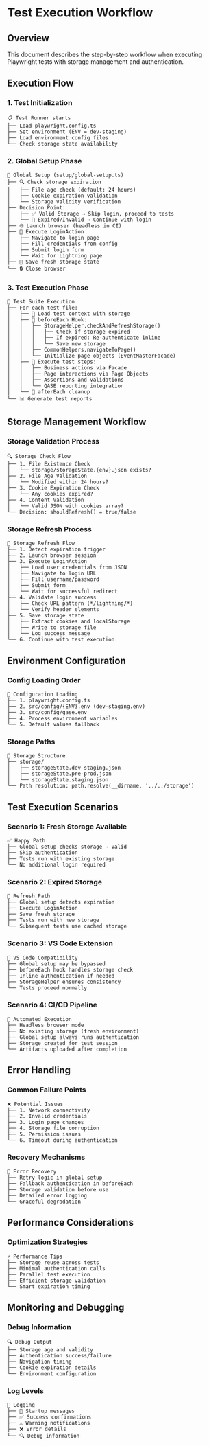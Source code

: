 # Test Execution Workflow

## Overview
This document describes the step-by-step workflow when executing Playwright tests with storage management and authentication.

## Execution Flow

### 1. Test Initialization
```
📋 Test Runner starts
├── Load playwright.config.ts
├── Set environment (ENV = dev-staging)
├── Load environment config files
└── Check storage state availability
```

### 2. Global Setup Phase
```
🚀 Global Setup (setup/global-setup.ts)
├── 🔍 Check storage expiration
│   ├── File age check (default: 24 hours)
│   ├── Cookie expiration validation
│   └── Storage validity verification
├── Decision Point:
│   ├── ✅ Valid Storage → Skip login, proceed to tests
│   └── 🔄 Expired/Invalid → Continue with login
├── 🌐 Launch browser (headless in CI)
├── 🔐 Execute LoginAction
│   ├── Navigate to login page
│   ├── Fill credentials from config
│   ├── Submit login form
│   └── Wait for Lightning page
├── 💾 Save fresh storage state
└── 🔒 Close browser
```

### 3. Test Execution Phase
```
🧪 Test Suite Execution
├── For each test file:
│   ├── 📂 Load test context with storage
│   ├── 🔄 beforeEach Hook:
│   │   ├── StorageHelper.checkAndRefreshStorage()
│   │   │   ├── Check if storage expired
│   │   │   ├── If expired: Re-authenticate inline
│   │   │   └── Save new storage
│   │   ├── CommonHelpers.navigateToPage()
│   │   └── Initialize page objects (EventMasterFacade)
│   ├── 🎯 Execute test steps:
│   │   ├── Business actions via Facade
│   │   ├── Page interactions via Page Objects
│   │   ├── Assertions and validations
│   │   └── QASE reporting integration
│   └── 🧹 afterEach cleanup
└── 📊 Generate test reports
```

## Storage Management Workflow

### Storage Validation Process
```
🔍 Storage Check Flow
├── 1. File Existence Check
│   └── storage/storageState.{env}.json exists?
├── 2. File Age Validation
│   └── Modified within 24 hours?
├── 3. Cookie Expiration Check
│   └── Any cookies expired?
├── 4. Content Validation
│   └── Valid JSON with cookies array?
└── Decision: shouldRefresh() = true/false
```

### Storage Refresh Process
```
🔄 Storage Refresh Flow
├── 1. Detect expiration trigger
├── 2. Launch browser session
├── 3. Execute LoginAction
│   ├── Load user credentials from JSON
│   ├── Navigate to login URL
│   ├── Fill username/password
│   ├── Submit form
│   └── Wait for successful redirect
├── 4. Validate login success
│   ├── Check URL pattern (*/lightning/*)
│   └── Verify header elements
├── 5. Save storage state
│   ├── Extract cookies and localStorage
│   ├── Write to storage file
│   └── Log success message
└── 6. Continue with test execution
```

## Environment Configuration

### Config Loading Order
```
📁 Configuration Loading
├── 1. playwright.config.ts
├── 2. src/config/{ENV}.env (dev-staging.env)
├── 3. src/config/qase.env
├── 4. Process environment variables
└── 5. Default values fallback
```

### Storage Paths
```
📂 Storage Structure
├── storage/
│   ├── storageState.dev-staging.json
│   ├── storageState.pre-prod.json
│   └── storageState.staging.json
└── Path resolution: path.resolve(__dirname, '../../storage')
```

## Test Execution Scenarios

### Scenario 1: Fresh Storage Available
```
✅ Happy Path
├── Global setup checks storage → Valid
├── Skip authentication
├── Tests run with existing storage
└── No additional login required
```

### Scenario 2: Expired Storage
```
🔄 Refresh Path
├── Global setup detects expiration
├── Execute LoginAction
├── Save fresh storage
├── Tests run with new storage
└── Subsequent tests use cached storage
```

### Scenario 3: VS Code Extension
```
🔧 VS Code Compatibility
├── Global setup may be bypassed
├── beforeEach hook handles storage check
├── Inline authentication if needed
├── StorageHelper ensures consistency
└── Tests proceed normally
```

### Scenario 4: CI/CD Pipeline
```
🤖 Automated Execution
├── Headless browser mode
├── No existing storage (fresh environment)
├── Global setup always runs authentication
├── Storage created for test session
└── Artifacts uploaded after completion
```

## Error Handling

### Common Failure Points
```
❌ Potential Issues
├── 1. Network connectivity
├── 2. Invalid credentials
├── 3. Login page changes
├── 4. Storage file corruption
├── 5. Permission issues
└── 6. Timeout during authentication
```

### Recovery Mechanisms
```
🔧 Error Recovery
├── Retry logic in global setup
├── Fallback authentication in beforeEach
├── Storage validation before use
├── Detailed error logging
└── Graceful degradation
```

## Performance Considerations

### Optimization Strategies
```
⚡ Performance Tips
├── Storage reuse across tests
├── Minimal authentication calls
├── Parallel test execution
├── Efficient storage validation
└── Smart expiration timing
```

## Monitoring and Debugging

### Debug Information
```
🔍 Debug Output
├── Storage age and validity
├── Authentication success/failure
├── Navigation timing
├── Cookie expiration details
└── Environment configuration
```

### Log Levels
```
📝 Logging
├── 🚀 Startup messages
├── ✅ Success confirmations
├── ⚠️ Warning notifications
├── ❌ Error details
└── 🔍 Debug information
```
